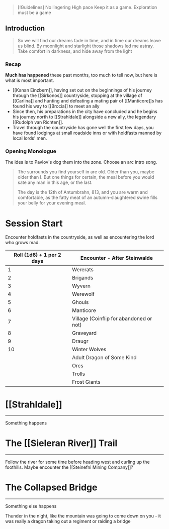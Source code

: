 >[!Guidelines]
>No lingering
>High pace
>Keep it as a game. Exploration must be a game

## Introduction

> So we will find our dreams fade in time, and in time our dreams leave us blind. By moonlight and starlight those shadows led me astray. Take comfort in darkness, and hide away from the light

### Recap
**Much has happened** these past months, too much to tell now, but here is what is most important.
- [[Kanan Einzbern]], having set out on the beginnings of his journey through the [[Sirkonos]] countryside, stopping at the village of [[Carlina]] and hunting and defeating a mating pair of [[Manticore]]s has found his way to [[Brocia]] to meet an ally
- Since then, his preparations in the city have concluded and he begins his journey north to [[Strahldale]] alongside a new ally, the legendary [[Rudolph van Richten]].
- Travel through the countryside has gone well the first few days, you have found lodgings at small roadside inns or with holdfasts manned by local lords' men.

### Opening Monologue
The idea is to Pavlov's dog them into the zone. Choose an arc intro song.

> The surrounds you find yourself in are old. Older than you, maybe older than I. But one things for certain, the meal before you would sate any man in this age, or the last.
> 
> The day is the 12th of Antumbrahn, 813, and you are warm and comfortable, as the fatty meat of an autumn-slaughtered swine fills your belly for your evening meal.


# Session Start
Encounter holdfasts in the countryside, as well as encountering the lord who grows mad.

| Roll (1d6) + 1 per 2 days | Encounter - After Steinwalde            |
| ------------------------- | --------------------------------------- |
| 1                         | Wererats                                |
| 2                         | Brigands                                |
| 3                         | Wyvern                                  |
| 4                         | Werewolf                                |
| 5                         | Ghouls                                  |
| 6                         | Manticore                               |
| 7                         | Village (Coinflip for abandoned or not) |
| 8                         | Graveyard                               |
| 9                         | Draugr                                  |
| 10                        | Winter Wolves                           |
|                           | Adult Dragon of Some Kind               |
|                           | Orcs                                    |
|                           | Trolls                                  |
|                           | Frost Giants                            |

# [[Strahldale]]
---
Something happens

# The [[Sieleran River]] Trail
---
Follow the river for some time before heading west and curling up the foothills.
Maybe encounter the [[Steinefni Mining Company]]?

# The Collapsed Bridge
---
Something else happens

Thunder in the night, like the mountain was going to come down on you - it was really a dragon taking out a regiment or raiding a bridge